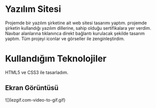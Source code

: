 <h1> Yazılım Sitesi </h1>

Projemde bir yazılım şirketine ait web sitesi tasarımı yaptım.
projemde şirketin kullandığı yazılım dillerine, sahip olduğu sertifikalara yer verdim.
Navbar alanlarına tıklanınca direkt bağlantı kurulacak şekilde tasarım yaptım.
Tüm projeyi iconlar ve görseller ile zenginleştirdim.

<h1> Kullandığım Teknolojiler </h1>
HTML5 ve CSS3 ile tasarladım.

<h2> Ekran Görüntüsü </h2>
![](ezgif.com-video-to-gif.gif)